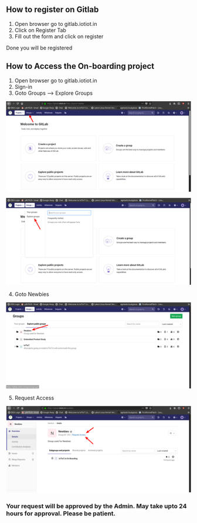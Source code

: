 ## How to register on Gitlab

1. Open browser go to gitlab.iotiot.in
2. Click on Register Tab
3. Fill out the form and click on register

Done you will be registered 

## How to Access the On-boarding project

1. Open browser go to gitlab.iotiot.in
2. Sign-in 
3. Goto Groups --> Explore Groups

![](/extras/001.png)

![](/extras/002.png)

4. Goto Newbies 

![](/extras/003.png)

5. Request Access

![](/extras/004.png)

### Your request will be approved by the Admin. May take upto 24 hours for approval. Please be patient.